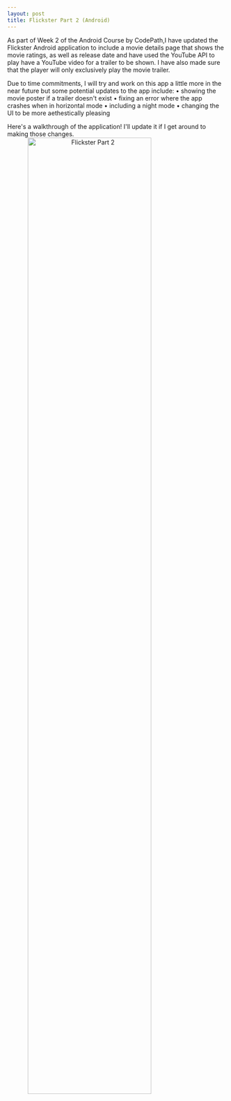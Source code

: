 ```yaml
---
layout: post
title: Flickster Part 2 (Android)
---
```


As part of Week 2 of the Android Course by CodePath,I have updated the 
Flickster Android application to include a movie details page that shows 
the movie  ratings, as well as release date and have used the YouTube API 
to play have a YouTube video for a trailer to be shown. I have also made
sure that the player will only exclusively play the movie trailer.

Due to time commitments, I will try and work on this app a little more in 
the near future but some potential updates to the app include:
 • showing the movie poster if a trailer doesn't exist
 • fixing an error where the app crashes when in horizontal mode
 • including a night mode
 • changing the UI to be more aethestically pleasing
 
 
 Here's a walkthrough of the application! I'll update it if I get around
 to making those changes.
 <img src="/files/projects/Android/Flickster_Part2_walkthrough.gif" alt="Flickster Part 2" style="width:75%;text-align:center;margin: auto;">
 